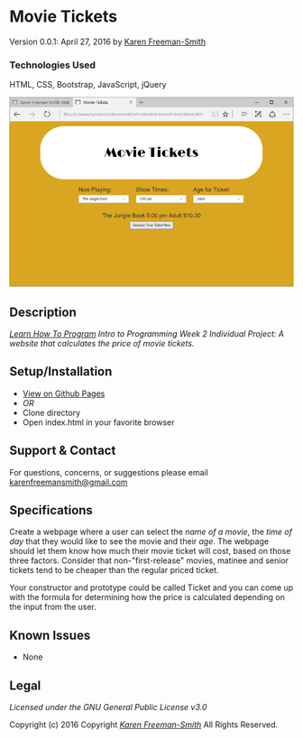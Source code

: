 # Movie Tickets
Version 0.0.1: April 27, 2016
by [Karen Freeman-Smith](https://karenfreemansmith.github.io)

### Technologies Used
HTML, CSS, Bootstrap, JavaScript, jQuery

![screenshot of project running](screenshot.png)

## Description
*[Learn How To Program](http://learnhowtoprogram.com) Intro to Programming Week 2 Individual Project: A website that calculates the price of movie tickets.*

## Setup/Installation
* [View on Github Pages](https://karenfreemansmith.github.io/LHP-IntroWk4-MovieTickets)
* _OR_
* Clone directory
* Open index.html in your favorite browser

## Support & Contact
For questions, concerns, or suggestions please email karenfreemansmith@gmail.com

## Specifications
Create a webpage where a user can select the *name of a movie*, the *time of day* that they would like to see the movie and their *age*. The webpage should let them know how much their movie ticket will cost, based on those three factors. Consider that non-"first-release" movies, matinee and senior tickets tend to be cheaper than the regular priced ticket.

Your constructor and prototype could be called Ticket and you can come up with the formula for determining how the price is calculated depending on the input from the user.

## Known Issues
* None

## Legal
*Licensed under the GNU General Public License v3.0*

Copyright (c) 2016 Copyright _[Karen Freeman-Smith](https://karenfreemansmith.github.io)_ All Rights Reserved.
